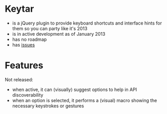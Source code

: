 Keytar
======

* is a jQuery plugin to provide keyboard shortcuts and interface hints for them 
so you can party like it's 2013
* is in active development as of January 2013
* has no roadmap
* has [issues](https://github.com/phiveleven/keytar/issues)

Features
========
Not released:
* when active, 
    it can (visually) suggest options to help in API discoverability
* when an option is selected, 
    it performs a (visual) macro showing the necessary keystrokes or gestures
